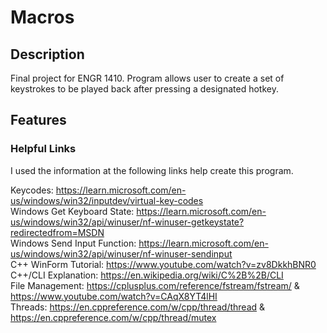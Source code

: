 # Macros

## Description
Final project for ENGR 1410. 
Program allows user to create a set of keystrokes to be played back after pressing a designated hotkey.

## Features

### Helpful Links
I used the information at the following links help create this program.

Keycodes: https://learn.microsoft.com/en-us/windows/win32/inputdev/virtual-key-codes  <br />
Windows Get Keyboard State: https://learn.microsoft.com/en-us/windows/win32/api/winuser/nf-winuser-getkeystate?redirectedfrom=MSDN  <br />
Windows Send Input Function: https://learn.microsoft.com/en-us/windows/win32/api/winuser/nf-winuser-sendinput  <br />
C++ WinForm Tutorial: https://www.youtube.com/watch?v=zv8DkkhBNR0  <br />
C++/CLI Explanation: https://en.wikipedia.org/wiki/C%2B%2B/CLI  <br />
File Management: https://cplusplus.com/reference/fstream/fstream/ & https://www.youtube.com/watch?v=CAqX8YT4lHI  <br />
Threads: https://en.cppreference.com/w/cpp/thread/thread & https://en.cppreference.com/w/cpp/thread/mutex  <br />